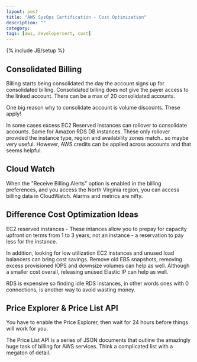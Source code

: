```yaml
---
layout: post
title: "AWS SysOps Certification - Cost Optimization"
description: ""
category: 
tags: [aws, developercert, cost]
---
```

{% include JB/setup %}


## Consolidated Billing
Billing starts being consolidated the day the account signs up for consolidated billing. Consolidated billing does not give the payer access to the linked account. There can be a max of 20 consolidated accounts.

One big reason why to consolidate account is volume discounts. These apply!

In some cases excess EC2 Reserved Instances can rollover to consolidate accounts. Same for Amazon RDS DB instances. These only rollover provided the instance type, region and availability zones match.. so maybe very useful. However, AWS credits can be applied across accounts and that seems helpful.

## Cloud Watch
When the "Receive Billing Alerts" option is enabled in the billing preferences, and you access the North Virginia region, you can access billing data in CloudWatch. Alarms and metrics are nifty.

## Difference Cost Optimization Ideas

EC2 reserved instances - These intances allow you to prepay for capacity upfront on terms from 1 to 3 years; not an instance - a reservation to pay less for the instance.

In addition, looking for low utilization EC2 instances and unused load balancers can bring cost savings. Remove old EBS snapshots, removing excess provisioned IOPS and downsize volumes can help as well. Although a smaller cost overall, releasing unused Elastic IP can help as well. 

RDS is expensive so finding idle RDS instances, in other words ones with 0 connections, is another way to avoid wasting money.

## Price Explorer & Price List API
You have to enable the Price Explorer, then wait for 24 hours before things will work for you. 

The Price List API is a series of JSON documents that outline the amazingly huge task of billing for AWS services. Think a complicated list with a megaton of detail.

